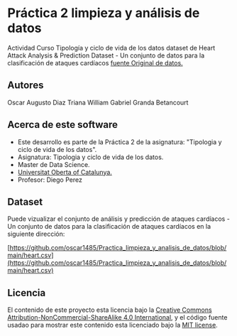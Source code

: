 # Práctica 2  limpieza y análisis de datos
Actividad Curso Tipología y ciclo de vida de los datos
dataset de Heart Attack Analysis & Prediction Dataset  - Un conjunto de datos para la clasificación de ataques cardíacos
 [fuente Original de datos.](https://www.kaggle.com/datasets/rashikrahmanpritom/heart-attack-analysis-prediction-dataset?resource=download)
## Autores

Oscar Augusto Diaz Triana
William Gabriel Granda Betancourt

## Acerca de este software

* Este desarrollo es parte de la Práctica 2 de la asignatura: "Tipologia y ciclo de vida de los datos".
* Asignatura: Tipologia y ciclo de vida de los datos.
* Master de Data Science.
* [Universitat Oberta of Catalunya.](http://www.uoc.edu/portal/ca/index.html)
* Profesor: Diego Perez

## Dataset

Puede vizualizar el conjunto de análisis y predicción de ataques cardíacos - Un conjunto de datos para la clasificación de ataques cardíacos en la siguiente dirección:

[https://github.com/oscar1485/Practica_limpieza_y_analisis_de_datos/blob/main/heart.csv](https://github.com/oscar1485/Practica_limpieza_y_analisis_de_datos/blob/main/heart.csv)

## Licencia

El contenido de este proyecto esta licencia bajo la [Creative Commons Attribution-NonCommercial-ShareAlike 4.0 International](https://creativecommons.org/licenses/by-nc-sa/4.0/), 
y el código fuente usadao para mostrar este contenido esta licenciado bajo la  [MIT license](http://opensource.org/licenses/mit-license.php).
